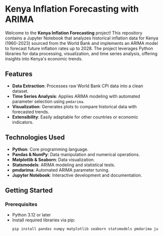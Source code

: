 # Kenya Inflation Forecasting with ARIMA

Welcome to the **Kenya Inflation Forecasting** project! This repository contains a Jupyter Notebook that analyzes historical inflation data for Kenya (1960-2023) sourced from the World Bank and implements an ARIMA model to forecast future inflation rates up to 2028. The project leverages Python libraries for data processing, visualization, and time series analysis, offering insights into Kenya's economic trends.

## Features
- **Data Extraction**: Processes raw World Bank CPI data into a clean dataset.
- **Time Series Analysis**: Applies ARIMA modeling with automated parameter selection using `pmdarima`.
- **Visualization**: Generates plots to compare historical data with forecasted trends.
- **Extensibility**: Easily adaptable for other countries or economic indicators.

## Technologies Used
- **Python**: Core programming language.
- **Pandas & NumPy**: Data manipulation and numerical operations.
- **Matplotlib & Seaborn**: Data visualization.
- **Statsmodels**: ARIMA modeling and statistical tests.
- **pmdarima**: Automated ARIMA parameter tuning.
- **Jupyter Notebook**: Interactive development and documentation.

## Getting Started

### Prerequisites
- Python 3.12 or later
- Install required libraries via pip:
  ```bash
  pip install pandas numpy matplotlib seaborn statsmodels pmdarima jupyter
